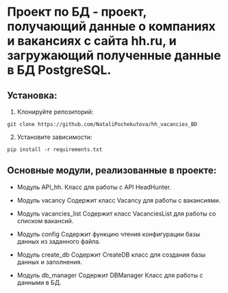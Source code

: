 # Проект по БД -  проект, получающий данные о компаниях и вакансиях с сайта hh.ru, и загружающий полученные данные в БД PostgreSQL.
## Установка:
1. Клонируйте репозиторий:
```
git clone https://github.com/NataliPochekutova/hh_vacancies_BD
```
2. Установите зависимости:
```
pip install -r requirements.txt
```
## Основные модули, реализованные в проекте:
- Модуль API_hh.
Класс для работы с API HeadHunter.

- Модуль vacancy
Содержит класс Vacancy для работы с вакансиями. 

- Модуль vacancies_list
Содержит класс VacanciesList для работы со списком вакансий. 

- Модуль config
Содержит функцию чтения конфигурации базы данных из заданного файла.

- Модуль create_db
Содержит CreateDB класс для создания базы данных и заполнения.

- Модуль db_manager
Содержит DBManager Класс для работы с данными в БД.